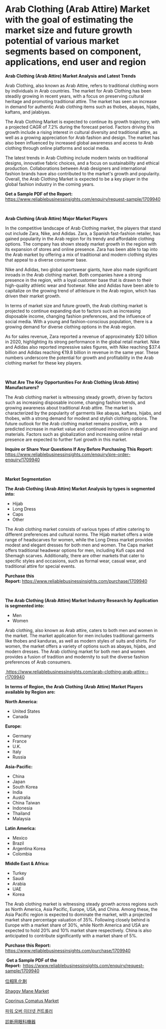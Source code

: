 <p><h1>Arab Clothing (Arab Attire) Market with the goal of estimating the market size and future growth potential of various market segments based on component, applications, end user and region</h1></p><p><strong>Arab Clothing (Arab Attire) Market Analysis and Latest Trends</strong></p>
<p><p>Arab Clothing, also known as Arab Attire, refers to traditional clothing worn by individuals in Arab countries. The market for Arab Clothing has been steadily growing in recent years, with a focus on preserving cultural heritage and promoting traditional attire. The market has seen an increase in demand for authentic Arab clothing items such as thobes, abayas, hijabs, kaftans, and jalabiyas.</p><p>The Arab Clothing Market is expected to continue its growth trajectory, with a projected CAGR of 7.2% during the forecast period. Factors driving this growth include a rising interest in cultural diversity and traditional attire, as well as a growing appreciation for Arab fashion and design. The market has also been influenced by increased global awareness and access to Arab clothing through online platforms and social media.</p><p>The latest trends in Arab Clothing include modern twists on traditional designs, innovative fabric choices, and a focus on sustainability and ethical production. Collaborations between Arab designers and international fashion brands have also contributed to the market's growth and popularity. Overall, the Arab Clothing Market is expected to be a key player in the global fashion industry in the coming years.</p></p>
<p><strong>Get a Sample PDF of the Report:&nbsp;</strong> <a href="https://www.reliablebusinessinsights.com/enquiry/request-sample/1709940">https://www.reliablebusinessinsights.com/enquiry/request-sample/1709940</a></p>
<p>&nbsp;</p>
<p><strong>Arab Clothing (Arab Attire) Major Market Players</strong></p>
<p><p>In the competitive landscape of Arab Clothing market, the players that stand out include Zara, Nike, and Adidas. Zara, a Spanish fast-fashion retailer, has gained popularity in the Arab region for its trendy and affordable clothing options. The company has shown steady market growth in the region with its expansion of stores and online presence. Zara has been able to tap into the Arab market by offering a mix of traditional and modern clothing styles that appeal to a diverse consumer base.</p><p>Nike and Adidas, two global sportswear giants, have also made significant inroads in the Arab clothing market. Both companies have a strong presence in the region, with a loyal customer base that is drawn to their high-quality athletic wear and footwear. Nike and Adidas have been able to capitalize on the growing trend of athleisure in the Arab region, which has driven their market growth.</p><p>In terms of market size and future growth, the Arab clothing market is projected to continue expanding due to factors such as increasing disposable income, changing fashion preferences, and the influence of social media. With a young and fashion-conscious population, there is a growing demand for diverse clothing options in the Arab region.</p><p>As for sales revenue, Zara reported a revenue of approximately $20 billion in 2020, highlighting its strong performance in the global retail market. Nike and Adidas also reported impressive sales figures, with Nike reaching $37.4 billion and Adidas reaching €19.8 billion in revenue in the same year. These numbers underscore the potential for growth and profitability in the Arab clothing market for these key players.</p></p>
<p>&nbsp;</p>
<p><strong>What Are The Key Opportunities For Arab Clothing (Arab Attire) Manufacturers?</strong></p>
<p><p>The Arab clothing market is witnessing steady growth, driven by factors such as increasing disposable income, changing fashion trends, and growing awareness about traditional Arab attire. The market is characterized by the popularity of garments like abayas, kaftans, hijabs, and thobes, with a strong demand for modest and stylish clothing options. The future outlook for the Arab clothing market remains positive, with a predicted increase in market value and continued innovation in design and materials. Factors such as globalization and increasing online retail presence are expected to further fuel growth in this market.</p></p>
<p><strong>Inquire or Share Your Questions If Any Before Purchasing This Report:</strong> <a href="https://www.reliablebusinessinsights.com/enquiry/pre-order-enquiry/1709940">https://www.reliablebusinessinsights.com/enquiry/pre-order-enquiry/1709940</a></p>
<p>&nbsp;</p>
<p><strong>Market Segmentation</strong></p>
<p><strong>The Arab Clothing (Arab Attire) Market Analysis by types is segmented into:</strong></p>
<p><ul><li>Hijab</li><li>Long Dress</li><li>Caps</li><li>Other</li></ul></p>
<p><p>The Arab clothing market consists of various types of attire catering to different preferences and cultural norms. The Hijab market offers a wide range of headscarves for women, while the Long Dress market provides modest and elegant dresses for both men and women. The Caps market offers traditional headwear options for men, including Kufi caps and Shemagh scarves. Additionally, there are other markets that cater to specific styles and occasions, such as formal wear, casual wear, and traditional attire for special events.</p></p>
<p><strong>Purchase this Report:&nbsp;</strong><a href="https://www.reliablebusinessinsights.com/purchase/1709940">https://www.reliablebusinessinsights.com/purchase/1709940</a></p>
<p>&nbsp;</p>
<p><strong>The Arab Clothing (Arab Attire) Market Industry Research by Application is segmented into:</strong></p>
<p><ul><li>Men</li><li>Women</li></ul></p>
<p><p>Arab clothing, also known as Arab attire, caters to both men and women in the market. The market application for men includes traditional garments like thobes and kanduras, as well as modern styles of suits and shirts. For women, the market offers a variety of options such as abayas, hijabs, and modern dresses. The Arab clothing market for both men and women provides a fusion of tradition and modernity to suit the diverse fashion preferences of Arab consumers.</p></p>
<p><a href="https://www.reliablebusinessinsights.com/arab-clothing-arab-attire--r1709940">&nbsp;https://www.reliablebusinessinsights.com/arab-clothing-arab-attire--r1709940</a></p>
<p><strong>In terms of Region, the Arab Clothing (Arab Attire) Market Players available by Region are:</strong></p>
<p>
    <p> <strong> North America: </strong>
        <ul>
            <li>United States</li>
            <li>Canada</li>
        </ul>
        </p> 
    <p> <strong> Europe: </strong>
        <ul>
            <li>Germany</li>
            <li>France</li>
            <li>U.K.</li>
            <li>Italy</li>
            <li>Russia</li>
        </ul>
        </p> 
    <p> <strong> Asia-Pacific: </strong>
        <ul>
            <li>China</li>
            <li>Japan</li>
            <li>South Korea</li>
            <li>India</li>
            <li>Australia</li>
            <li>China Taiwan</li>
            <li>Indonesia</li>
            <li>Thailand</li>
            <li>Malaysia</li>
        </ul>
        </p> 
    <p> <strong> Latin America: </strong>
        <ul>
            <li>Mexico</li>
            <li>Brazil</li>
            <li>Argentina Korea</li>
            <li>Colombia</li>
        </ul>
        </p> 
    <p> <strong> Middle East & Africa: </strong>
        <ul>
            <li>Turkey</li>
            <li>Saudi</li>
            <li>Arabia</li>
            <li>UAE</li>
            <li>Korea</li>
        </ul>
    </p>
    </p>
<p><p>The Arab clothing market is witnessing steady growth across regions such as North America, Asia Pacific, Europe, USA, and China. Among these, the Asia Pacific region is expected to dominate the market, with a projected market share percentage valuation of 35%. Following closely behind is Europe with a market share of 30%, while North America and USA are expected to hold 20% and 10% market share respectively. China is also anticipated to contribute significantly with a market share of 5%.</p></p>
<p><strong>Purchase this Report: </strong><a href="https://www.reliablebusinessinsights.com/purchase/1709940">https://www.reliablebusinessinsights.com/purchase/1709940</a></p>
<p>&nbsp;<strong>Get a Sample PDF of the Report:&nbsp;&nbsp;</strong><a href="https://www.reliablebusinessinsights.com/enquiry/request-sample/1709940">https://www.reliablebusinessinsights.com/enquiry/request-sample/1709940</a></p>
<p><strong></strong></p>
<p><p><a href="https://github.com/adcxff01450218/Market-Research-Report-List-2/blob/main/1068064126113.md">位相乳化剤</a></p><p><a href="https://github.com/sonuprakash1/Market-Research-Report-List-3/blob/main/shaggy-mane-market.md">Shaggy Mane Market</a></p><p><a href="https://github.com/Whitneyboyettebo9kiw7yr13/Market-Research-Report-List-2/blob/main/coprinus-comatus-market.md">Coprinus Comatus Market</a></p><p><a href="https://github.com/alfitoms13/Market-Research-Report-List-1/blob/main/1652715123350.md">파워 오버 이더넷 컨트롤러</a></p><p><a href="https://github.com/xnljig2898992/Market-Research-Report-List-2/blob/main/6185121126112.md">診断用眼科機器</a></p></p>